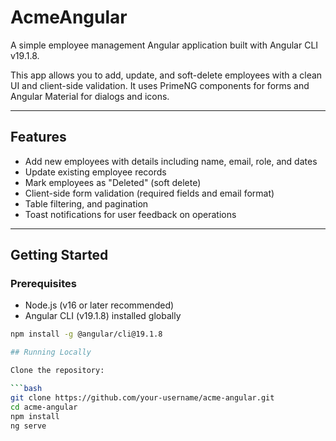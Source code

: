 # AcmeAngular

A simple employee management Angular application built with Angular CLI v19.1.8.

This app allows you to add, update, and soft-delete employees with a clean UI and client-side validation. It uses PrimeNG components for forms and Angular Material for dialogs and icons.

---

## Features

- Add new employees with details including name, email, role, and dates
- Update existing employee records
- Mark employees as "Deleted" (soft delete)
- Client-side form validation (required fields and email format)
- Table filtering, and pagination
- Toast notifications for user feedback on operations

---

## Getting Started

### Prerequisites

- Node.js (v16 or later recommended)
- Angular CLI (v19.1.8) installed globally

````bash
npm install -g @angular/cli@19.1.8

## Running Locally

Clone the repository:

```bash
git clone https://github.com/your-username/acme-angular.git
cd acme-angular
npm install
ng serve

````
